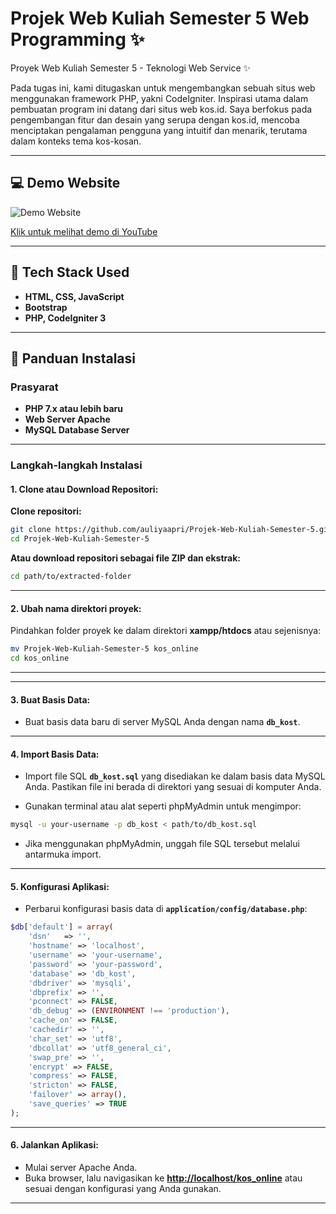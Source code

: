 # Projek Web Kuliah Semester 5 Web Programming ✨

Proyek Web Kuliah Semester 5 - Teknologi Web Service ✨

Pada tugas ini, kami ditugaskan untuk mengembangkan sebuah situs web menggunakan framework PHP, yakni CodeIgniter. Inspirasi utama dalam pembuatan program ini datang dari situs web kos.id. Saya berfokus pada pengembangan fitur dan desain yang serupa dengan kos.id, mencoba menciptakan pengalaman pengguna yang intuitif dan menarik, terutama dalam konteks tema kos-kosan.

---

## 💻 Demo Website

![Demo Website](https://github.com/user-attachments/assets/31ecf9fb-2399-4708-9b84-4ad73e1a3c36)

[Klik untuk melihat demo di YouTube](https://www.youtube.com/watch?v=OCJJ4_BYnv4)

---

## 🚀 Tech Stack Used

- **HTML, CSS, JavaScript**
- **Bootstrap**
- **PHP, CodeIgniter 3**

---

## 🔧 Panduan Instalasi

### Prasyarat

- **PHP 7.x atau lebih baru**
- **Web Server Apache**
- **MySQL Database Server**

---

### Langkah-langkah Instalasi

#### 1. Clone atau Download Repositori:

**Clone repositori:**

```bash
git clone https://github.com/auliyaapri/Projek-Web-Kuliah-Semester-5.git
cd Projek-Web-Kuliah-Semester-5
```

**Atau download repositori sebagai file ZIP dan ekstrak:**

```bash
cd path/to/extracted-folder
```

---

#### 2. Ubah nama direktori proyek:

Pindahkan folder proyek ke dalam direktori **xampp/htdocs** atau sejenisnya:

```bash
mv Projek-Web-Kuliah-Semester-5 kos_online
cd kos_online
```

---


---

#### 3. Buat Basis Data:

- Buat basis data baru di server MySQL Anda dengan nama **`db_kost`**.

---

#### 4. Import Basis Data:

- Import file SQL **`db_kost.sql`** yang disediakan ke dalam basis data MySQL Anda. Pastikan file ini berada di direktori yang sesuai di komputer Anda.

- Gunakan terminal atau alat seperti phpMyAdmin untuk mengimpor:

```bash
mysql -u your-username -p db_kost < path/to/db_kost.sql
```

- Jika menggunakan phpMyAdmin, unggah file SQL tersebut melalui antarmuka import.

---

#### 5. Konfigurasi Aplikasi:

- Perbarui konfigurasi basis data di **`application/config/database.php`**:

```php
$db['default'] = array(
    'dsn'   => '',
    'hostname' => 'localhost',
    'username' => 'your-username',
    'password' => 'your-password',
    'database' => 'db_kost',
    'dbdriver' => 'mysqli',
    'dbprefix' => '',
    'pconnect' => FALSE,
    'db_debug' => (ENVIRONMENT !== 'production'),
    'cache_on' => FALSE,
    'cachedir' => '',
    'char_set' => 'utf8',
    'dbcollat' => 'utf8_general_ci',
    'swap_pre' => '',
    'encrypt' => FALSE,
    'compress' => FALSE,
    'stricton' => FALSE,
    'failover' => array(),
    'save_queries' => TRUE
);
```

---

#### 6. Jalankan Aplikasi:

- Mulai server Apache Anda.
- Buka browser, lalu navigasikan ke **[http://localhost/kos_online](http://localhost/kos_online)** atau sesuai dengan konfigurasi yang Anda gunakan.

---
